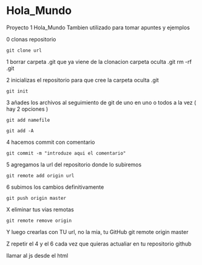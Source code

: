 # Hola_Mundo
Proyecto 1 Hola_Mundo Tambien utilizado para tomar apuntes y ejemplos

0 clonas repositorio 

    git clone url

 1 borrar carpeta .git que ya viene de la clonacion 
	carpeta oculta .git
		 rm -rf .git


2 inicializas el repositorio para que cree la carpeta oculta .git


	git init

3 añades los archivos al seguimiento de git de uno en uno o todos a la vez ( hay 2 opciones )

	git add namefile

    git add -A

4 hacemos commit con comentario 

	git commit -m "introduze aqui el comentario"

5 agregamos la url del repositorio donde lo subiremos

	git remote add origin url

6 subimos los cambios definitivamente 

	git push origin master

X  eliminar tus vias remotas

	git remote remove origin

Y luego crearlas con TU url, no la mia, tu GitHub
	git remote origin master

Z repetir el 4 y el 6 cada vez que quieras actualiar en tu repositorio github

llamar al js desde el html 
	<script types="text/javascript" src="js/"></script>